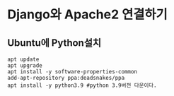# Django와 Apache2 연결하기
## Ubuntu에 Python설치
```shell
apt update
apt upgrade
apt install -y software-properties-common
add-apt-repository ppa:deadsnakes/ppa
apt install -y python3.9 #python 3.9버전 다운이다.

